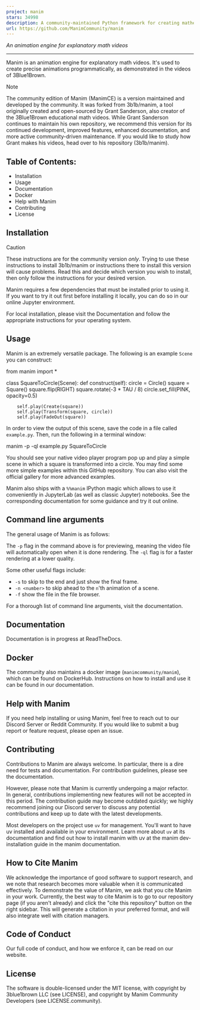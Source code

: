 ```yaml
---
project: manim
stars: 34998
description: A community-maintained Python framework for creating mathematical animations. 
url: https://github.com/ManimCommunity/manim
---
```


  
  
  
  
_An animation engine for explanatory math videos_

* * *

Manim is an animation engine for explanatory math videos. It's used to create precise animations programmatically, as demonstrated in the videos of 3Blue1Brown.

Note

The community edition of Manim (ManimCE) is a version maintained and developed by the community. It was forked from 3b1b/manim, a tool originally created and open-sourced by Grant Sanderson, also creator of the 3Blue1Brown educational math videos. While Grant Sanderson continues to maintain his own repository, we recommend this version for its continued development, improved features, enhanced documentation, and more active community-driven maintenance. If you would like to study how Grant makes his videos, head over to his repository (3b1b/manim).

Table of Contents:
------------------

-   Installation
-   Usage
-   Documentation
-   Docker
-   Help with Manim
-   Contributing
-   License

Installation
------------

Caution

These instructions are for the community version _only_. Trying to use these instructions to install 3b1b/manim or instructions there to install this version will cause problems. Read this and decide which version you wish to install, then only follow the instructions for your desired version.

Manim requires a few dependencies that must be installed prior to using it. If you want to try it out first before installing it locally, you can do so in our online Jupyter environment.

For local installation, please visit the Documentation and follow the appropriate instructions for your operating system.

Usage
-----

Manim is an extremely versatile package. The following is an example `Scene` you can construct:

from manim import \*

class SquareToCircle(Scene):
    def construct(self):
        circle \= Circle()
        square \= Square()
        square.flip(RIGHT)
        square.rotate(\-3 \* TAU / 8)
        circle.set\_fill(PINK, opacity\=0.5)

        self.play(Create(square))
        self.play(Transform(square, circle))
        self.play(FadeOut(square))

In order to view the output of this scene, save the code in a file called `example.py`. Then, run the following in a terminal window:

manim -p -ql example.py SquareToCircle

You should see your native video player program pop up and play a simple scene in which a square is transformed into a circle. You may find some more simple examples within this GitHub repository. You can also visit the official gallery for more advanced examples.

Manim also ships with a `%%manim` IPython magic which allows to use it conveniently in JupyterLab (as well as classic Jupyter) notebooks. See the corresponding documentation for some guidance and try it out online.

Command line arguments
----------------------

The general usage of Manim is as follows:

The `-p` flag in the command above is for previewing, meaning the video file will automatically open when it is done rendering. The `-ql` flag is for a faster rendering at a lower quality.

Some other useful flags include:

-   `-s` to skip to the end and just show the final frame.
-   `-n <number>` to skip ahead to the `n`'th animation of a scene.
-   `-f` show the file in the file browser.

For a thorough list of command line arguments, visit the documentation.

Documentation
-------------

Documentation is in progress at ReadTheDocs.

Docker
------

The community also maintains a docker image (`manimcommunity/manim`), which can be found on DockerHub. Instructions on how to install and use it can be found in our documentation.

Help with Manim
---------------

If you need help installing or using Manim, feel free to reach out to our Discord Server or Reddit Community. If you would like to submit a bug report or feature request, please open an issue.

Contributing
------------

Contributions to Manim are always welcome. In particular, there is a dire need for tests and documentation. For contribution guidelines, please see the documentation.

However, please note that Manim is currently undergoing a major refactor. In general, contributions implementing new features will not be accepted in this period. The contribution guide may become outdated quickly; we highly recommend joining our Discord server to discuss any potential contributions and keep up to date with the latest developments.

Most developers on the project use `uv` for management. You'll want to have uv installed and available in your environment. Learn more about `uv` at its documentation and find out how to install manim with uv at the manim dev-installation guide in the manim documentation.

How to Cite Manim
-----------------

We acknowledge the importance of good software to support research, and we note that research becomes more valuable when it is communicated effectively. To demonstrate the value of Manim, we ask that you cite Manim in your work. Currently, the best way to cite Manim is to go to our repository page (if you aren't already) and click the "cite this repository" button on the right sidebar. This will generate a citation in your preferred format, and will also integrate well with citation managers.

Code of Conduct
---------------

Our full code of conduct, and how we enforce it, can be read on our website.

License
-------

The software is double-licensed under the MIT license, with copyright by 3blue1brown LLC (see LICENSE), and copyright by Manim Community Developers (see LICENSE.community).
